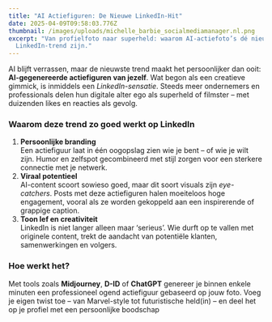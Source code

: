 ```yaml
---
title: "AI Actiefiguren: De Nieuwe LinkedIn-Hit"
date: 2025-04-09T09:58:03.776Z
thumbnail: /images/uploads/michelle_barbie_socialmediamanager.nl.png
excerpt: "Van profielfoto naar superheld: waarom AI-actiefoto’s dé nieuwe
  LinkedIn-trend zijn."
---
```

AI blijft verrassen, maar de nieuwste trend maakt het persoonlijker dan ooit: **AI-gegenereerde actiefiguren van jezelf**. Wat begon als een creatieve gimmick, is inmiddels een *LinkedIn-sensatie*. Steeds meer ondernemers en professionals delen hun digitale alter ego als superheld of filmster – met duizenden likes en reacties als gevolg.

### Waarom deze trend zo goed werkt op LinkedIn

1. **Persoonlijke branding**\
   Een actiefiguur laat in één oogopslag zien wie je bent – of wie je wilt zijn. Humor en zelfspot gecombineerd met stijl zorgen voor een sterkere connectie met je netwerk.
2. **Viraal potentieel**\
   AI-content scoort sowieso goed, maar dit soort visuals zijn *eye-catchers*. Posts met deze actiefiguren halen moeiteloos hoge engagement, vooral als ze worden gekoppeld aan een inspirerende of grappige caption.
3. **Toon lef en creativiteit**\
   LinkedIn is niet langer alleen maar ‘serieus’. Wie durft op te vallen met originele content, trekt de aandacht van potentiële klanten, samenwerkingen en volgers.

### Hoe werkt het?

Met tools zoals **Midjourney**, **D-ID** of **ChatGPT** genereer je binnen enkele minuten een professioneel ogend actiefiguur gebaseerd op jouw foto. Voeg je eigen twist toe – van Marvel-style tot futuristische held(in) – en deel het op je profiel met een persoonlijke boodschap